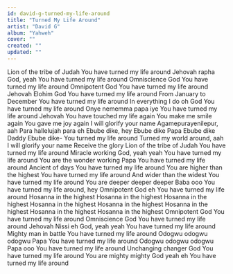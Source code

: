 ```yaml
---
id: david-g-turned-my-life-around
title: "Turned My Life Around"
artist: "David G"
album: "Yahweh"
cover: ""
created: ""
updated: ""
---
```


Lion of the tribe of Judah
You have turned my life around
Jehovah rapha God, yeah
You have turned my life around
Omniscience God
You have turned my life around
Omnipotent God
You have turned my life around
Jehovah Elohim God
You have turned my life around
From January to December
You have turned my life around
In everything I do oh God
You have turned my life around
Onye nememma papa iye
You have turned my life around
Jehovah
You have touched my life again
You make me smile again
You gave me joy again
I will glorify your name
Agamepurayenilepur, aah
Para hallelujah para eh
Ebube dike, hey
Ebube dike Papa
Ebube dike Daddy
Ebube dike-
You turned my life around
Turned my world around, aah
I will glorify your name
Receive the glory
Lion of the tribe of Judah
You have turned my life around
Miracle working God, yeah yeah
You have turned my life around
You are the wonder working Papa
You have turned my life around
Ancient of days
You have turned my life around
You are higher than the highest
You have turned my life around
And wider than the widest
You have turned my life around
You are deeper deeper deeper Baba ooo
You have turned my life around, hey
Omnipotent God eh
You have turned my life around
Hosanna in the highest
Hosanna in the highest
Hosanna in the highest
Hosanna in the highest
Hosanna in the highest
Hosanna in the highest
Hosanna in the highest
Hosanna in the highest
Omnipotent God
You have turned my life around
Omniscience God
You have turned my life around
Jehovah Nissi eh God, yeah yeah
You have turned my life around
Mighty man in battle
You have turned my life around
Odogwu odogwu odogwu Papa
You have turned my life around
Odogwu odogwu odogwu Papa ooo
You have turned my life around
Unchanging changer God
You have turned my life around
You are mighty mighty God yeah eh
You have turned my life around